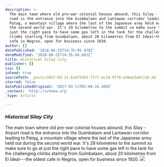 ```yaml
---
description: >-
  The main town where old pre-war colonial houses abound, this Silay - Airport
  road is the entrance into the Guimbalaon and Lantawan corridor leading to
  Patag, a mountain village where the last of the Japanese army held out during
  the second world war. It’s 29 kilometres to the summit so make sure to go at
  just the right pace to have some gas left in the tank for the challenging
  climbs starting from Guimbalaon, about 20 kilometres from El Ideal—the oldest
  cafe in Negros, open for business since 1920.
author: []
datePublished: '2018-06-25T14:35:05.978Z'
dateModified: '2018-06-25T14:35:04.681Z'
title: Historical Silay City
publisher: {}
via: {}
inFeed: true
sourcePath: _posts/2017-03-11-b1475393-f177-4c19-9f76-e4bee3a8c216.md
starred: false
datePublishedOriginal: '2017-03-11T01:06:16.409Z'
_context: 'http://schema.org'
_type: Article

---
```

### _Historical Silay City_

The main town where old pre-war colonial houses abound, this Silay - Airport road is the entrance into the Guimbalaon and Lantawan corridor leading to Patag, a mountain village where the last of the Japanese army held out during the second world war. It's 29 kilometres to the summit so make sure to go at just the right pace to have some gas left in the tank for the challenging climbs starting from Guimbalaon, about 20 kilometres from El Ideal---the oldest cafe in Negros, open for business since 1920\.
![](https://the-grid-user-content.s3-us-west-2.amazonaws.com/c4c5dff8-e43b-4781-ab92-4c4694010d12.jpg)